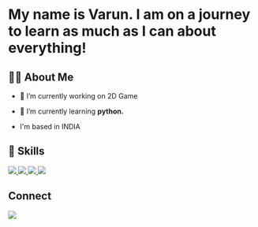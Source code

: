 
# My name is Varun. I am on a journey to learn as much as I can about everything!
## 🙋‍♂️ About Me

- 🔭 I’m currently working on 2D Game

- 🌱 I’m currently learning **python.**
-  I'm based in INDIA


## 🚀 Skills

<p align="left"> 
      <a href="https://developer.mozilla.org/en-US/docs/Web/JavaScript" target="_blank"> <img src="https://img.icons8.com/color/48/000000/javascript.png"/> </a> 
    <a href="https://www.w3.org/html/" target="_blank"> <img src="https://img.icons8.com/color/48/000000/html-5.png"/> </a> 
    <a href="https://www.w3schools.com/css/" target="_blank"> <img src="https://img.icons8.com/color/48/000000/css3.png"/> </a> 
    <a href="https://www.python.org" target="_blank"> <img src="https://img.icons8.com/color/48/000000/python.png"/> </a> 
    
</p>

## Connect
<a href = "https://www.instagram.com/varun_amin_94/"><img src="https://img.icons8.com/fluent/48/000000/instagram-new.png"/></a>

